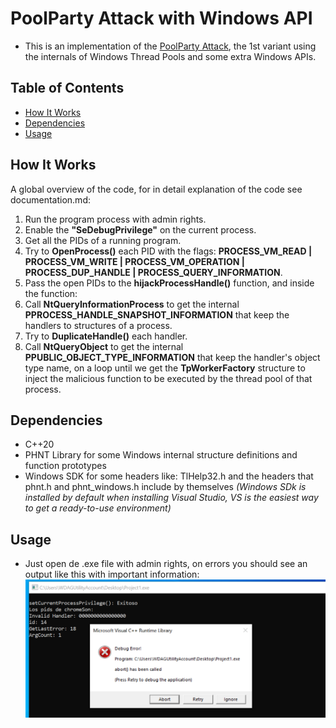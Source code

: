 # PoolParty Attack with Windows API
- This is an implementation of the [PoolParty Attack](https://www.safebreach.com/blog/process-injection-using-windows-thread-pools/), the 1st variant using the internals of Windows Thread Pools and some extra Windows APIs.
## Table of Contents
- [How It Works](#How-It-Works)
- [Dependencies](#dependencies)
- [Usage](#usage)
## How It Works
A global overview of the code, for in detail explanation of the code see documentation.md:
1. Run the program process with admin rights.
2. Enable the **"SeDebugPrivilege"** on the current process.
3. Get all the PIDs of a running program.
4. Try to **OpenProcess()** each PID with the flags: **PROCESS_VM_READ | PROCESS_VM_WRITE | PROCESS_VM_OPERATION | PROCESS_DUP_HANDLE | PROCESS_QUERY_INFORMATION**.
5. Pass the open PIDs to the **hijackProcessHandle()** function, and inside the function:
6. Call **NtQueryInformationProcess** to get the internal **PPROCESS_HANDLE_SNAPSHOT_INFORMATION** that keep the handlers to structures of a process.
7. Try to **DuplicateHandle()** each handler.
8. Call **NtQueryObject** to get the internal **PPUBLIC_OBJECT_TYPE_INFORMATION** that keep the handler's object type name, on a loop until we get the **TpWorkerFactory** structure to inject the malicious function to be executed by the thread pool of that process.
## Dependencies
- C++20
- PHNT Library for some Windows internal structure definitions and function prototypes
- Windows SDK for some headers like: TlHelp32.h and the headers that phnt.h and phnt_windows.h include by themselves *(Windows SDk is installed by default when installing Visual Studio, VS is the easiest way to get a ready-to-use environment)*
## Usage
- Just open de .exe file with admin rights, on errors you should see an output like this with important information:
![Image](img/Capture1.png)